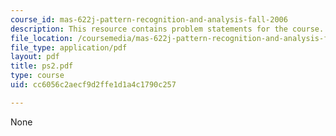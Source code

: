 ```yaml
---
course_id: mas-622j-pattern-recognition-and-analysis-fall-2006
description: This resource contains problem statements for the course.
file_location: /coursemedia/mas-622j-pattern-recognition-and-analysis-fall-2006/cc6056c2aecf9d2ffe1d1a4c1790c257_ps2.pdf
file_type: application/pdf
layout: pdf
title: ps2.pdf
type: course
uid: cc6056c2aecf9d2ffe1d1a4c1790c257

---
```

None